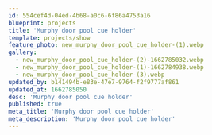 ```yaml
---
id: 554cef4d-04ed-4b68-a0c6-6f86a4753a16
blueprint: projects
title: 'Murphy door pool cue holder'
template: projects/show
feature_photo: new_murphy_door_pool_cue_holder-(1).webp
gallery:
  - new_murphy_door_pool_cue_holder-(2)-1662785032.webp
  - new_murphy_door_pool_cue_holder-(1)-1662784938.webp
  - new_murphy_door_pool_cue_holder-(3).webp
updated_by: b141494b-e83e-47e7-9764-f2f9777af861
updated_at: 1662785050
desc: 'Murphy door pool cue holder'
published: true
meta_title: 'Murphy door pool cue holder'
meta_description: 'Murphy door pool cue holder'
---
```

